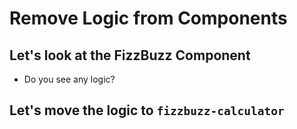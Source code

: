 # Remove Logic from Components

## Let's look at the FizzBuzz Component

- Do you see any logic?

## Let's move the logic to `fizzbuzz-calculator`
